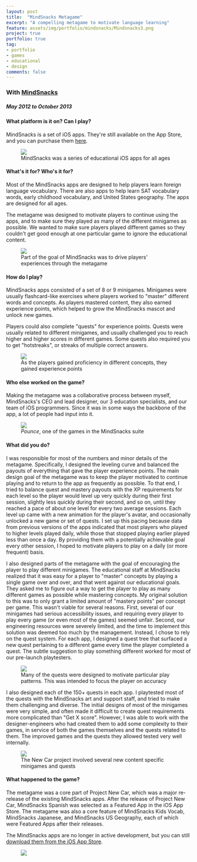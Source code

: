```yaml
---
layout: post
title:  "MindSnacks Metagame"
excerpt: "A compelling metagame to motivate language learning"
feature: assets/img/portfolio/mindsnacks/Mindsnacks3.png
project: true
portfolio: true
tag:
- portfolio
- games
- educational
- design
comments: false
---
```


### With [MindSnacks](http://www.mindsnacks.com)

##### May 2012 to October 2013

#### What platform is it on?  Can I play?
MindSnacks is a set of iOS apps.  They're still available on the App Store, and you can purchase them [here](https://itunes.apple.com/us/artist/mindsnacks/id385497071).

<figure>
	<a href="/assets/img/portfolio/mindsnacks/Mindsnacks4.png"><img src="/assets/img/portfolio/mindsnacks/Mindsnacks4.png"/></a>
	<figcaption>MindSnacks was a series of educational iOS apps for all ages</figcaption>
</figure>

#### What's it for?  Who's it for?
Most of the MindSnacks apps are designed to help players learn foreign language vocabulary.  There are also apps to help learn SAT vocabulary words, early childhood vocabulary, and United States geography.  The apps are designed for all ages.

The metagame was designed to motivate players to continue using the apps, and to make sure they played as many of the different minigames as possible.   We wanted to make sure players played different games so they couldn't get good enough at one particular game to ignore the educational content.

<figure>
	<a href="/assets/img/portfolio/mindsnacks/Mindsnacks2.png"><img src="/assets/img/portfolio/mindsnacks/Mindsnacks2.png"/></a>
	<figcaption>Part of the goal of MindSnacks was to drive players' experiences through the metagame</figcaption>
</figure>

#### How do I play?
MindSnacks apps consisted of a set of 8 or 9 minigames.  Minigames were usually flashcard-like exercises where players worked to "master" different words and concepts.  As players mastered content, they also earned experience points, which helped to grow the MindSnacks mascot and unlock new games.

Players could also complete "quests" for experience points.  Quests were usually related to different minigames, and usually challenged you to reach higher and higher scores in different games.  Some quests also required you to get "hotstreaks", or streaks of multiple correct answers.

<figure>
	<a href="/assets/img/portfolio/mindsnacks/Mindsnacks7.png"><img src="/assets/img/portfolio/mindsnacks/Mindsnacks7.png"/></a>
	<figcaption>As the players gained proficiency in different concepts, they gained experience points</figcaption>
</figure>

#### Who else worked on the game?
Making the metagame was a collaborative process between myself, MindSnacks's CEO and lead designer, our 3 education specialists, and our team of iOS programmers.  Since it was in some ways the backbone of the app, a lot of people had input into it.

<figure>
	<a href="/assets/img/portfolio/mindsnacks/Mindsnacks8.png"><img src="/assets/img/portfolio/mindsnacks/Mindsnacks8.png"/></a>
	<figcaption><i>Pounce</i>, one of the games in the MindSnacks suite</figcaption>
</figure>

#### What did you do?
I was responsible for most of the numbers and minor details of the metagame.  Specifically, I designed the leveling curve and balanced the payouts of everything that gave the player experience points.  The main design goal of the metagame was to keep the player motivated to continue playing and to return to the app as frequently as possible.  To that end, I tried to balance quest and mastery payouts with the XP requirements for each level so the player would level up very quickly during their first session, slightly less quickly during their second, and so on, until they reached a pace of about one level for every two average sessions.  Each level up came with a new animation for the player's avatar, and occasionally unlocked a new game or set of quests.  I set up this pacing because data from previous versions of the apps indicated that most players who played to higher levels played daily, while those that stopped playing earlier played less than once a day.  By providing them with a potentially achievable goal every other session, I hoped to motivate players to play on a daily (or more frequent) basis.

I also designed parts of the metagame with the goal of encouraging the player to play different minigames.  The educational staff at MindSnacks realized that it was easy for a player to "master" concepts by playing a single game over and over, and that went against our educational goals. They asked me to figure out a way to get the player to play as many different games as possible while mastering concepts.  My original solution to this was to only grant a limited amount of "mastery points" per concept per game.  This wasn't viable for several reasons.  First, several of our minigames had serious accessibility issues, and requiring every player to play every game (or even most of the games) seemed unfair.  Second, our engineering resources were severely limited, and the time to implement this solution was deemed too much by the management.  Instead, I chose to rely on the quest system.  For each app, I designed a quest tree that surfaced a new quest pertaining to a different game every time the player completed a quest.  The subtle suggestion to play something different worked for most of our pre-launch playtesters.

<figure>
	<a href="/assets/img/portfolio/mindsnacks/Mindsnacks1.png"><img src="/assets/img/portfolio/mindsnacks/Mindsnacks1.png"/></a>
	<figcaption>Many of the quests were designed to motivate particular play patterns. This was intended to focus the player on accuracy</figcaption>
</figure>

I also designed each of the 150+ quests in each app.  I playtested most of the quests with the MindSnacks art and support staff, and tried to make them challenging and diverse.  The initial designs of most of the minigames were very simple, and often made it difficult to create quest requirements more complicated than "Get X score".  However, I was able to work with the designer-engineers who had created them to add some complexity to their games, in service of both the games themselves and the quests related to them.  The improved games and the quests they allowed tested very well internally.

<figure>
	<a href="/assets/img/portfolio/mindsnacks/Mindsnacks6.png"><img src="/assets/img/portfolio/mindsnacks/Mindsnacks6.png"/></a>
	<figcaption>The New Car project involved several new content specific minigames and quests</figcaption>
</figure>

#### What happened to the game?
The metagame was a core part of Project New Car, which was a major re-release of the existing MindSnacks apps.  After the release of Project New Car, MindSnacks Spanish was selected as a Featured App in the iOS App Store.  The metagame was also a core feature of MindSnacks Kids Vocab, MindSnacks Japanese, and MindSnacks US Geography, each of which were Featured Apps after their releases.

The MindSnacks apps are no longer in active development, but you can still [download them from the iOS App Store](https://itunes.apple.com/us/artist/mindsnacks/id385497071).

<figure>
	<a href="/assets/img/portfolio/mindsnacks/Mindsnacks5.png"><img src="/assets/img/portfolio/mindsnacks/Mindsnacks5.png"/></a>
	<figcaption></figcaption>
</figure>